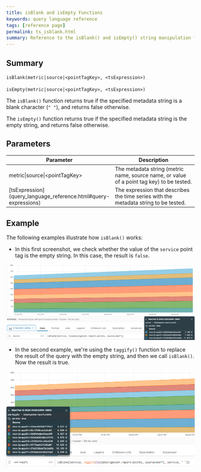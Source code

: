 ```yaml
---
title: isBlank and isEmpty Functions
keywords: query language reference
tags: [reference page]
permalink: ts_isblank.html
summary: Reference to the isBlank() and isEmpty() string manipulation functions
---
```

## Summary
```
isBlank(metric|source|<pointTagKey>, <tsExpression>)

isEmpty(metric|source|<pointTagKey>, <tsExpression>)
```

The `isBlank()` function returns true if the specified metadata string is a blank character (`" "`), and returns false otherwise.

The `isEmpty()` function returns true if the specified metadata string is the empty string, and returns false otherwise.


## Parameters
<table style="width: 100%;">
<tbody>
<thead>
<tr><th width="30%">Parameter</th><th width="70%">Description</th></tr>
</thead>
<tr>
<td markdown="span">metric|source|&lt;pointTagKey&gt;</td>
<td>The metadata string (metric name, source name, or value of a point tag key) to be tested.</td></tr><tr>
<td markdown="span"> [tsExpression](query_language_reference.html#query-expressions)</td>
<td>The expression that describes the time series with the metadata string to be tested.</td></tr>
</tbody>
</table>


## Example

The following examples illustrate how `isBlank()` works:

* In this first screenshot, we check whether the value of the `service` point tag is the empty string. In this case, the result is `false`.

![is blank false](images/ts_is_blank_false.png)
* In the second example, we're using the `taggify()` function to replace the result of the query with the empty string, and then we call `isBlank()`. Now the result is true.

![is blank true](images/ts_is_blank_true.png)
